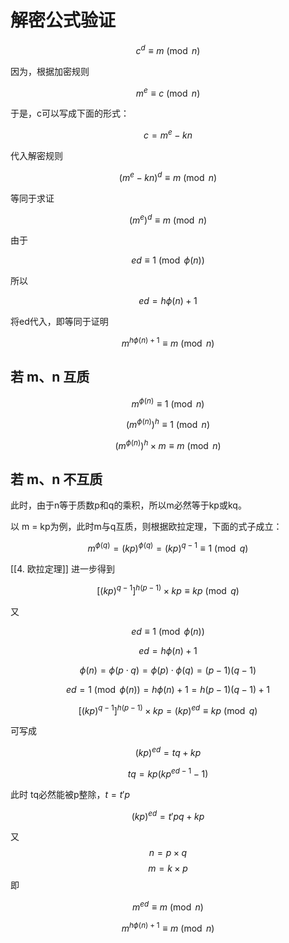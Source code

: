 # 解密公式验证

$$c^d\equiv m\pmod n$$

因为，根据加密规则 

$$m^e\equiv c\pmod n$$

于是，c可以写成下面的形式：

$$c=m^e-kn$$

代入解密规则

$$(m^e-kn)^d\equiv m\pmod n$$

等同于求证

$$(m^e)^d\equiv m\pmod n$$

由于

$$ed\equiv1\pmod{ϕ(n)}$$

所以

$$ed=h{ϕ(n)}+1$$

将ed代入，即等同于证明

$$m^{hϕ(n)+1}\equiv m \pmod n$$

## 若 m、n 互质

$$m^{ϕ(n)}\equiv 1 \pmod n$$

$$(m^{ϕ(n)})^h\equiv 1 \pmod n$$

$$(m^{ϕ(n)})^h\times m\equiv m \pmod n$$

## 若 m、n 不互质

此时，由于n等于质数p和q的乘积，所以m必然等于kp或kq。

以 m = kp为例，此时m与q互质，则根据欧拉定理，下面的式子成立：

$$m^{ϕ(q)}=(kp)^{ϕ(q)}=(kp)^{q-1}\equiv1 \pmod q$$

[[4. 欧拉定理]]
进一步得到

$$[(kp)^{q-1}]^{h(p-1)}\times kp \equiv kp \pmod q$$

又

$$ed\equiv1\pmod{ϕ(n)}$$

$$ed=hϕ(n)+1$$

$$ϕ(n)=ϕ(p\cdot q)=ϕ(p)\cdot ϕ(q)=(p-1)(q-1)$$

$$ed=1 \pmod {ϕ(n)}=hϕ(n)+1=h(p-1)(q-1)+1$$

$$[(kp)^{q-1}]^{h(p-1)}\times kp =(kp)^{ed}\equiv kp
\pmod q$$

可写成

$$(kp)^{ed}=tq+kp$$

$$tq=kp(kp^{ed-1}-1)$$

此时 tq必然能被p整除，$t=t'p$

$$(kp)^{ed}=t'pq+kp$$

又$$n=p\times q $$
$$m=k\times p$$
即

$$m^{ed} \equiv m\pmod n$$

$$m^{hϕ(n)+1} \equiv m\pmod n$$
